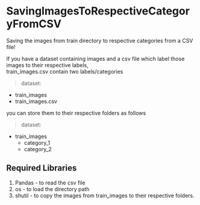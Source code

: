 # SavingImagesToRespectiveCategoryFromCSV
Saving the images from train directory to respective categories from a CSV file! <br>

If you have a dataset containing images and a csv file which label those images to their respective labels,
<br>
train_images.csv contain two labels/categories

> dataset:
  - train_images
  - train_images.csv <br>
  
you can store them to their respective folders as follows

> dataset:
  - train_images
    - category_1
    - category_2
    
## Required Libraries
1. Pandas - to read the csv file 
2. os - to load the directory path 
3. shutil - to copy the images from train_images to their respective folders.
